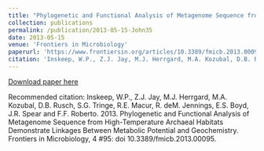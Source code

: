 ```yaml
---
title: "Phylogenetic and Functional Analysis of Metagenome Sequence from High-Temperature Archaeal Habitats Demonstrate Linkages Between Metabolic Potential and Geochemistry"
collection: publications
permalink: /publication/2013-05-15-John35
date: 2013-05-15
venue: 'Frontiers in Microbiology'
paperurl: 'https://www.frontiersin.org/articles/10.3389/fmicb.2013.00095/full'
citation: 'Inskeep, W.P., Z.J. Jay, M.J. Herrgard, M.A. Kozubal, D.B. Rusch, S.G. Tringe, R.E. Macur, R. deM. Jennings, E.S. Boyd, J.R. Spear and F.F. Roberto.  2013.  Phylogenetic and Functional Analysis of Metagenome Sequence from High-Temperature Archaeal Habitats Demonstrate Linkages Between Metabolic Potential and Geochemistry.  Frontiers in Microbiology, 4 #95: doi 10.3389/fmicb.2013.00095.'
---
```


<a href='https://www.frontiersin.org/articles/10.3389/fmicb.2013.00095/full'>Download paper here</a>

Recommended citation: Inskeep, W.P., Z.J. Jay, M.J. Herrgard, M.A. Kozubal, D.B. Rusch, S.G. Tringe, R.E. Macur, R. deM. Jennings, E.S. Boyd, J.R. Spear and F.F. Roberto.  2013.  Phylogenetic and Functional Analysis of Metagenome Sequence from High-Temperature Archaeal Habitats Demonstrate Linkages Between Metabolic Potential and Geochemistry.  Frontiers in Microbiology, 4 #95: doi 10.3389/fmicb.2013.00095.